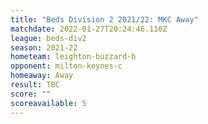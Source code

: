 ```yaml
---
title: "Beds Division 2 2021/22: MKC Away"
matchdate: 2022-01-27T20:24:46.110Z
league: beds-div2
season: 2021-22
hometeam: leighton-buzzard-b
opponent: milton-keynes-c
homeaway: Away
result: TBC
score: ""
scoreavailable: 5
---
```

